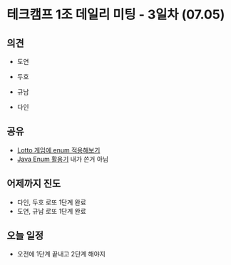 # 테크캠프 1조 데일리 미팅 - 3일차 (07.05)





## 의견

- 도연



- 두호



- 규남



- 다인



## 공유

- [Lotto 게임에 enum 적용해보기](https://github.com/wwh-techcamp-team1/tech/blob/master/tech-shared-02.md)
- [Java Enum 활용기](http://woowabros.github.io/tools/2017/07/10/java-enum-uses.html) 내가 쓴거 아님

## 어제까지 진도

- 다인, 두호 로또 1단계 완료
- 도연, 규남 로또 1단계 완료



## 오늘 일정

- 오전에 1단계 끝내고 2단계 해야지

  

  